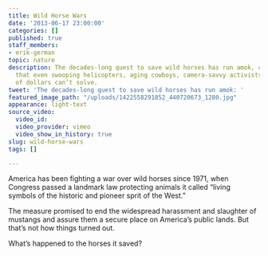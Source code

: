 ```yaml
---
title: Wild Horse Wars
date: '2013-06-17 23:00:00'
categories: []
published: true
staff_members:
- erik-german
topic: nature
description: The decades-long quest to save wild horses has run amok, creating a problem
  that even swooping helicopters, aging cowboys, camera-savvy activists, and millions
  of dollars can’t solve.
tweet: 'The decades-long quest to save wild horses has run amok: '
featured_image_path: "/uploads/1422558291852_440720673_1280.jpg"
appearance: light-text
source_video:
  video_id: 
  video_provider: vimeo
  video_show_in_history: true
slug: wild-horse-wars
tags: []

---
```

America has been fighting a war over wild horses since 1971, when Congress passed a landmark law protecting animals it called “living symbols of the historic and pioneer sprit of the West.”

The measure promised to end the widespread harassment and slaughter of mustangs and assure them a secure place on America’s public lands. But that’s not how things turned out.

What’s happened to the horses it saved?

